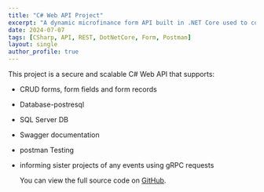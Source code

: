 ```yaml
---
title: "C# Web API Project"
excerpt: "A dynamic microfinance form API built in .NET Core used to collect data in a hotel ."
date: 2024-07-07
tags: [CSharp, API, REST, DotNetCore, Form, Postman]
layout: single
author_profile: true
---
```


This project is a secure and scalable C# Web API that supports:

- CRUD forms, form fields and  form records
- Database-postresql
-  SQL Server DB
- Swagger documentation
- postman Testing
- informing sister projects of any events using gRPC requests

  You can view the full source code on [GitHub](https://github.com/Lugadilu/Form).
